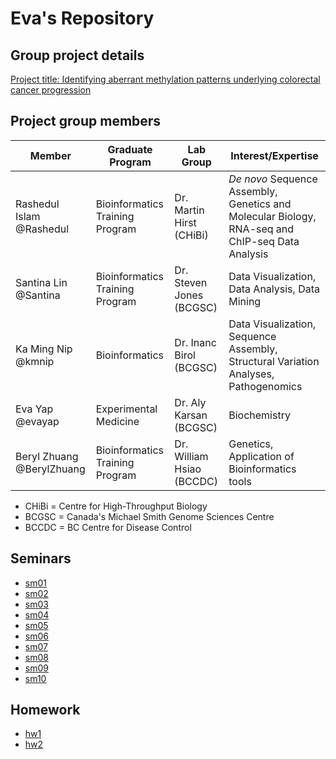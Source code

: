 # Eva's Repository

Group project details
---------------------
[Project title: Identifying aberrant methylation patterns underlying colorectal cancer progression](https://github.com/santina/CrystalMethylation/blob/master/initial_project_summary.md)  

Project group members
--------
Member  | Graduate Program |	Lab Group | Interest/Expertise |
------------- | -------------|------------- |------------- |
Rashedul Islam @Rashedul	|Bioinformatics Training Program| Dr. Martin Hirst (CHiBi) | *De novo* Sequence Assembly, Genetics and Molecular Biology, RNA-seq and ChIP-seq Data  Analysis |
Santina Lin @Santina  |Bioinformatics Training Program| Dr. Steven Jones (BCGSC) | Data Visualization, Data Analysis, Data Mining  |	
Ka Ming Nip @kmnip	|Bioinformatics| Dr. Inanc Birol (BCGSC) | Data Visualization, Sequence Assembly, Structural Variation Analyses, Pathogenomics|
Eva Yap	@evayap|Experimental Medicine|	Dr. Aly Karsan (BCGSC) | Biochemistry |
Beryl Zhuang @BerylZhuang	|Bioinformatics Training Program| Dr. William Hsiao (BCCDC) | Genetics, Application of Bioinformatics tools |	
- CHiBi = Centre for High-Throughput Biology
- BCGSC = Canada's Michael Smith Genome Sciences Centre		
- BCCDC = BC Centre for Disease Control

Seminars
--------

- [sm01](https://github.com/STAT540-UBC/zz_yap-shyong-quin_STAT540_2015/tree/master/seminar/sm01)
- [sm02](https://github.com/STAT540-UBC/zz_yap-shyong-quin_STAT540_2015/tree/master/seminar/sm02)
- [sm03](https://github.com/STAT540-UBC/zz_yap-shyong-quin_STAT540_2015/tree/master/seminar/sm03)
- [sm04](https://github.com/STAT540-UBC/zz_yap-shyong-quin_STAT540_2015/tree/master/seminar/sm04)
- [sm05](https://github.com/STAT540-UBC/zz_yap-shyong-quin_STAT540_2015/tree/master/seminar/sm05)
- [sm06](https://github.com/STAT540-UBC/zz_yap-shyong-quin_STAT540_2015/tree/master/seminar/sm06)
- [sm07](https://github.com/STAT540-UBC/zz_yap-shyong-quin_STAT540_2015/tree/master/seminar/sm07)
- [sm08](https://github.com/STAT540-UBC/zz_yap-shyong-quin_STAT540_2015/tree/master/seminar/sm08)
- [sm09](https://github.com/STAT540-UBC/zz_yap-shyong-quin_STAT540_2015/tree/master/seminar/sm09)
- [sm10](https://github.com/STAT540-UBC/zz_yap-shyong-quin_STAT540_2015/tree/master/seminar/sm10)

Homework
--------

- [hw1](https://github.com/STAT540-UBC/zz_yap-shyong-quin_STAT540_2015/tree/master/homework/hw1)
- [hw2](https://github.com/STAT540-UBC/zz_yap-shyong-quin_STAT540_2015/tree/master/homework/hw2)

